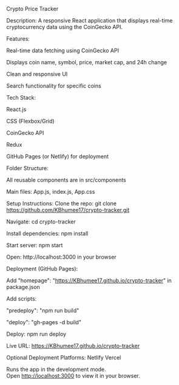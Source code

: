 Crypto Price Tracker

Description: A responsive React application that displays real-time cryptocurrency data using the CoinGecko API.

Features:

Real-time data fetching using CoinGecko API

Displays coin name, symbol, price, market cap, and 24h change

Clean and responsive UI

Search functionality for specific coins

Tech Stack:

React.js

CSS (Flexbox/Grid)

CoinGecko API

Redux

GitHub Pages (or Netlify) for deployment

Folder Structure:

All reusable components are in src/components

Main files: App.js, index.js, App.css

Setup Instructions:
Clone the repo: git clone https://github.com/KBhumee17/crypto-tracker.git

Navigate: cd crypto-tracker

Install dependencies: npm install

Start server: npm start

Open: http://localhost:3000 in your browser

Deployment (GitHub Pages):

Add "homepage": "https://KBhumee17.github.io/crypto-tracker" in package.json

Add scripts:

"predeploy": "npm run build"

"deploy": "gh-pages -d build"

Deploy: npm run deploy

Live URL: https://KBhumee17.github.io/crypto-tracker

Optional Deployment Platforms:
Netlify
Vercel

Runs the app in the development mode.\
Open [http://localhost:3000](http://localhost:3000) to view it in your browser.


